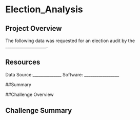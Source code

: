 # Election_Analysis

## Project Overview
The following data was requested for an election audit by the ____________________. 

## Resources
Data Source:______________
Software: _________________



##Summary



##Challenge Overview



## Challenge Summary
